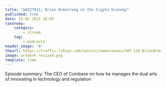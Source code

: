 ```yaml
---
title: "&#127911; Brian Armstrong on the Crypto Economy"
published: true
date: 15-02-2021 16:05
taxonomy:
    category:
        - stream
    tag:
        - podcasts
header_image: '0'
theurl: https://traffic.libsyn.com/secure/cowenconvos/CWT-118-BrianArmstrong-podcast-v1.mp3?dest-id=850607
image: artwork-resized.png
template: item
--- 
```

Episode summary: The CEO of Coinbase on how he manages the dual arts of innovating in technology and regulation
